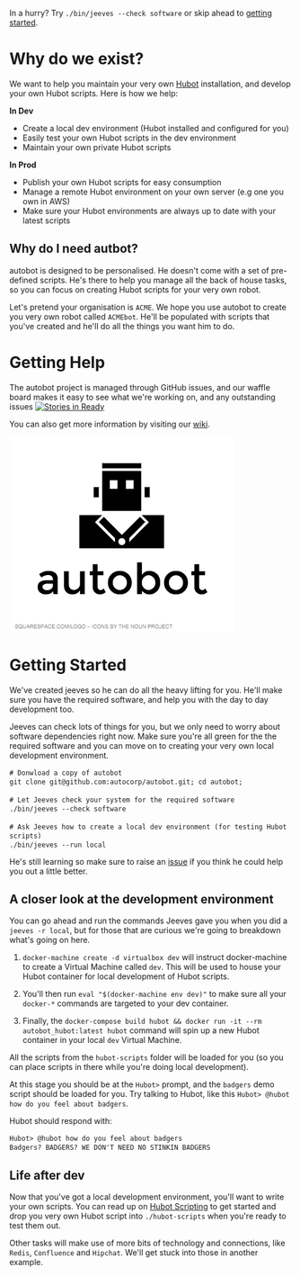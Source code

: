 In a hurry? Try `./bin/jeeves --check software` or skip ahead to [getting started](#getting-started).

# Why do we exist?

We want to help you maintain your very own [Hubot](https://hubot.github.com/) installation, and develop your own Hubot scripts. Here is how we help:

**In Dev**
- Create a local dev environment (Hubot installed and configured for you)
- Easily test your own Hubot scripts in the dev environment
- Maintain your own private Hubot scripts

**In Prod**
- Publish your own Hubot scripts for easy consumption
- Manage a remote Hubot environment on your own server (e.g one you own in AWS)
- Make sure your Hubot environments are always up to date with your latest scripts  

## Why do I need autbot?
autobot is designed to be personalised. He doesn't come with a set of pre-defined scripts. He's there to help you manage all the back of house tasks, so you can focus on creating Hubot scripts for your very own robot.

Let's pretend your organisation is `ACME`. We hope you use autobot to create you very own robot called `ACMEbot`. He'll be populated with scripts that you've created and he'll do all the things you want him to do.

# Getting Help

The autobot project is managed through GitHub issues, and our waffle board makes it easy to see what we're working on, and any outstanding issues [![Stories in Ready](https://badge.waffle.io/autocorp/autobot.svg?label=ready&title=Ready)](http://waffle.io/autocorp/autobot)

You can also get more information by visiting our [wiki](https://github.com/autocorp/autobot/wiki).

![alt text](autobot-logo.png "autobot")

# Getting Started

We've created jeeves so he can do all the heavy lifting for you. He'll make sure you have the required software, and help you with the day to day development too.

Jeeves can check lots of things for you, but we only need to worry about software dependencies right now. Make sure you're all green for the the required software and you can move on to creating your very own local development environment.

```
# Donwload a copy of autobot
git clone git@github.com:autocorp/autobot.git; cd autobot;

# Let Jeeves check your system for the required software
./bin/jeeves --check software

# Ask Jeeves how to create a local dev environment (for testing Hubot scripts)
./bin/jeeves --run local

```

He's still learning so make sure to raise an [issue](https://github.com/autocorp/autobot/issues) if you think he could help you out a little better.


## A closer look at the development environment

You can go ahead and run the commands Jeeves gave you when you did a `jeeves -r local`, but for those that are curious we're going to breakdown what's going on here.

1. `docker-machine create -d virtualbox dev` will instruct docker-machine to create a Virtual Machine called `dev`. This will be used to house your Hubot container for local development of Hubot scripts.

2. You'll then run `eval "$(docker-machine env dev)"` to make sure all your `docker-*` commands are targeted to your dev container.

3. Finally, the `docker-compose build hubot && docker run -it --rm autobot_hubot:latest hubot` command will spin up a new Hubot container in your local `dev` Virtual Machine.

All the scripts from the `hubot-scripts` folder will be loaded for you (so you can place scripts in there while you're doing local development).

At this stage you should be at the `Hubot>` prompt, and the `badgers` demo script should be loaded for you. Try talking to Hubot, like this `Hubot> @hubot how do you feel about badgers`.

Hubot should respond with:
```
Hubot> @hubot how do you feel about badgers
Badgers? BADGERS? WE DON'T NEED NO STINKIN BADGERS
```

## Life after dev
Now that you've got a local development environment, you'll want to write your own scripts. You can read up on [Hubot Scripting](https://github.com/github/hubot/blob/master/docs/scripting.md) to get started and drop you very own Hubot script into `./hubot-scripts` when you're ready to test them out.

Other tasks will make use of more bits of technology and connections, like `Redis`, `Confluence` and `Hipchat`. We'll get stuck into those in another example.